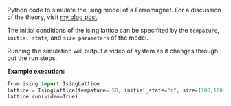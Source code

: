 Python code to simulate the Ising model of a Ferromagnet. For a discussion of the theory, visit [my blog post](https://bdhammel.github.io/2017/06/10/ising-model.html).


The initial conditions of the ising lattice can be specifited by the `tempature`, `initial state`, and `size parameters` of the model.

Running the simulation will output a video of system as it changes through out the run steps.

__Example execution:__

~~~python
from ising import IsingLattice
lattice = IsingLattice(tempature=.50, initial_state="r", size=(100,100))
lattice.run(video=True)
~~~
